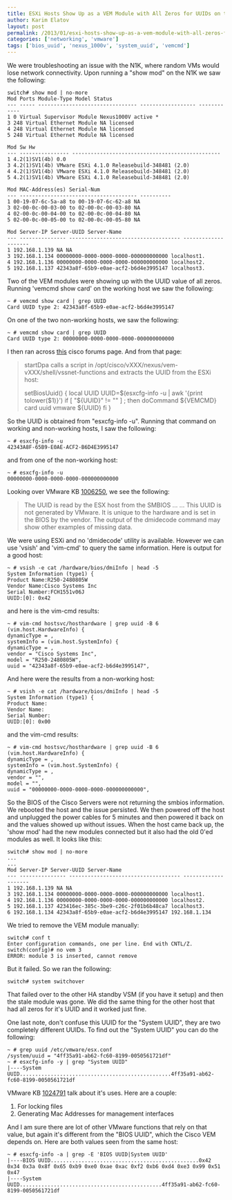 ```yaml
---
title: ESXi Hosts Show Up as a VEM Module with All Zeros for UUIDs on the Nexus 1000v
author: Karim Elatov
layout: post
permalink: /2013/01/esxi-hosts-show-up-as-a-vem-module-with-all-zeros-for-uuids-on-the-nexus-1000v/
categories: ['networking', 'vmware']
tags: ['bios_uuid', 'nexus_1000v', 'system_uuid', 'vemcmd']
---
```


We were troubleshooting an issue with the N1K, where random VMs would lose network connectivity. Upon running a "show mod" on the N1K we saw the following:


	switch# show mod | no-more
	Mod Ports Module-Type Model Status
	--- ----- -------------------------------- ------------------ ------------
	1 0 Virtual Supervisor Module Nexus1000V active *
	3 248 Virtual Ethernet Module NA licensed
	4 248 Virtual Ethernet Module NA licensed
	5 248 Virtual Ethernet Module NA licensed

	Mod Sw Hw
	--- ---------------- ------------------------------------------------
	1 4.2(1)SV1(4b) 0.0
	3 4.2(1)SV1(4b) VMware ESXi 4.1.0 Releasebuild-348481 (2.0)
	4 4.2(1)SV1(4b) VMware ESXi 4.1.0 Releasebuild-348481 (2.0)
	5 4.2(1)SV1(4b) VMware ESXi 4.1.0 Releasebuild-348481 (2.0)

	Mod MAC-Address(es) Serial-Num
	--- -------------------------------------- ----------
	1 00-19-07-6c-5a-a8 to 00-19-07-6c-62-a8 NA
	3 02-00-0c-00-03-00 to 02-00-0c-00-03-80 NA
	4 02-00-0c-00-04-00 to 02-00-0c-00-04-80 NA
	5 02-00-0c-00-05-00 to 02-00-0c-00-05-80 NA

	Mod Server-IP Server-UUID Server-Name
	--- --------------- ------------------------------------ --------------------
	1 192.168.1.139 NA NA
	3 192.168.1.134 00000000-0000-0000-0000-000000000000 localhost1.
	4 192.168.1.136 00000000-0000-0000-0000-000000000000 localhost2.
	5 192.168.1.137 42343a8f-65b9-e0ae-acf2-b6d4e3995147 localhost3.


Two of the VEM modules were showing up with the UUID value of all zeros. Running 'vemcmd show card' on the working host we saw the following:


	~ # vemcmd show card | grep UUID
	Card UUID type 2: 42343a8f-65b9-e0ae-acf2-b6d4e3995147


On one of the two non-working hosts, we saw the following:


	~ # vemcmd show card | grep UUID
	Card UUID type 2: 00000000-0000-0000-0000-000000000000


I then ran across [this](https://www.cisco.com/c/en/us/support/docs/switches/nexus-1000v-switch-vmware-vsphere/116257-trouble-uuid-vsm-00.html) cisco forums page. And from that page:

> startDpa calls a script in /opt/cisco/vXXX/nexus/vem-vXXX/shell/vssnet-functions and extracts the UUID from the ESXi host:
>
> setBiosUuid()
> {
> local UUID
> UUID=$(esxcfg-info -u | awk '{print tolower($1)}')
> if [ "${UUID}" != "" ] ; then
> doCommand ${VEMCMD} card uuid vmware ${UUID}
> fi
> }

So the UUID is obtained from "esxcfg-info -u". Running that command on working and non-working hosts, I saw the following:


	~ # esxcfg-info -u
	42343A8F-65B9-E0AE-ACF2-B6D4E3995147


and from one of the non-working host:


	~ # esxcfg-info -u
	00000000-0000-0000-0000-000000000000


Looking over VMware KB [1006250](https://knowledge.broadcom.com/external/article?legacyId=1006250), we see the following:

> The UUID is read by the ESX host from the SMBIOS
> ...
> ...
> This UUID is not generated by VMware. It is unique to the hardware and is set in the BIOS by the vendor. The output of the dmidecode command may show other examples of missing data.

We were using ESXi and no 'dmidecode' utility is available. However we can use 'vsish' and 'vim-cmd' to query the same information. Here is output for a good host:


	~ # vsish -e cat /hardware/bios/dmiInfo | head -5
	System Information (type1) {
	Product Name:R250-2480805W
	Vendor Name:Cisco Systems Inc
	Serial Number:FCH1551v06J
	UUID:[0]: 0x42


and here is the vim-cmd results:


	~ # vim-cmd hostsvc/hosthardware | grep uuid -B 6
	(vim.host.HardwareInfo) {
	dynamicType = ,
	systemInfo = (vim.host.SystemInfo) {
	dynamicType = ,
	vendor = "Cisco Systems Inc",
	model = "R250-2480805W",
	uuid = "42343a8f-65b9-e0ae-acf2-b6d4e3995147",


And here were the results from a non-working host:


	~ # vsish -e cat /hardware/bios/dmiInfo | head -5
	System Information (type1) {
	Product Name:
	Vendor Name:
	Serial Number:
	UUID:[0]: 0x00


and the vim-cmd results:


	~ # vim-cmd hostsvc/hosthardware | grep uuid -B 6
	(vim.host.HardwareInfo) {
	dynamicType = ,
	systemInfo = (vim.host.SystemInfo) {
	dynamicType = ,
	vendor = "",
	model = "",
	uuid = "00000000-0000-0000-0000-000000000000",


So the BIOS of the Cisco Servers were not returning the smbios information. We rebooted the host and the issue persisted. We then powered off the host and unplugged the power cables for 5 minutes and then powered it back on and the values showed up without issues. When the host came back up, the 'show mod' had the new modules connected but it also had the old 0'ed modules as well. It looks like this:


	switch# show mod | no-more
	...
	...
	Mod Server-IP Server-UUID Server-Name
	--- --------------- ------------------------------------ --------------------
	1 192.168.1.139 NA NA
	3 192.168.1.134 00000000-0000-0000-0000-000000000000 localhost1.
	4 192.168.1.136 00000000-0000-0000-0000-000000000000 localhost2.
	5 192.168.1.137 423416ec-385c-3be9-c26c-2f01b6b48ca7 localhost3.
	6 192.168.1.134 42343a8f-65b9-e0ae-acf2-b6d4e3995147 192.168.1.134


We tried to remove the VEM module manually:


	switch# conf t
	Enter configuration commands, one per line. End with CNTL/Z.
	switch(config)# no vem 3
	ERROR: module 3 is inserted, cannot remove


But it failed. So we ran the following:


	switch# system switchover


That failed over to the other HA standby VSM (if you have it setup) and then the stale module was gone. We did the same thing for the other host that had all zeros for it's UUID and it worked just fine.

One last note, don't confuse this UUID for the "System UUID", they are two completely different UUIDs. To find out the "System UUID" you can do the following:


	~ # grep uuid /etc/vmware/esx.conf
	/system/uuid = "4ff35a91-ab62-fc60-8199-0050561721df"
	~ # esxcfg-info -y | grep "System UUID"
	|----System UUID.................................................4ff35a91-ab62-fc60-8199-0050561721df


VMware KB [1024791](https://knowledge.broadcom.com/external/article?legacyId=1008728) talk about it's uses. Here are a couple:

1.  For locking files
2.  Generating Mac Addresses for management interfaces

And I am sure there are lot of other VMware functions that rely on that value, but again it's different from the "BIOS UUID", which the Cisco VEM depends on. Here are both values seen from the same host:


	~ # esxcfg-info -a | grep -E 'BIOS UUID|System UUID'
	|----BIOS UUID................................................0x42 0x34 0x3a 0x8f 0x65 0xb9 0xe0 0xae 0xac 0xf2 0xb6 0xd4 0xe3 0x99 0x51 0x47
	|----System UUID..............................................4ff35a91-ab62-fc60-8199-0050561721df


